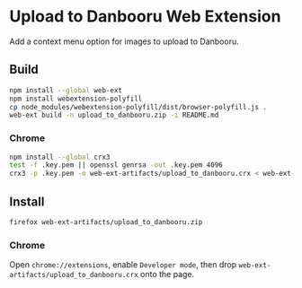 # Upload to Danbooru Web Extension

Add a context menu option for images to upload to Danbooru.

## Build

```sh
npm install --global web-ext
npm install webextension-polyfill
cp node_modules/webextension-polyfill/dist/browser-polyfill.js .
web-ext build -n upload_to_danbooru.zip -i README.md
```

### Chrome

```sh
npm install --global crx3
test -f .key.pem || openssl genrsa -out .key.pem 4096
crx3 -p .key.pem -o web-ext-artifacts/upload_to_danbooru.crx < web-ext-artifacts/upload_to_danbooru.zip
```

## Install

```sh
firefox web-ext-artifacts/upload_to_danbooru.zip
```

### Chrome

Open `chrome://extensions`, enable `Developer mode`, then drop
`web-ext-artifacts/upload_to_danbooru.crx` onto the page.
